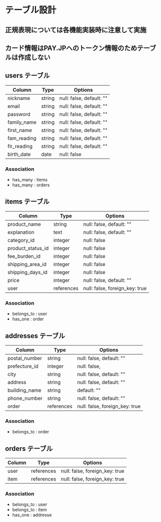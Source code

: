 # テーブル設計
## 正規表現については各機能実装時に注意して実施
## カード情報はPAY.JPへのトークン情報のためテーブルは作成しない

## users テーブル

|  Column       |  Type     |  Options                    |    
|  ------------ |  -------- |  -------------------------- |    
|  nickname     |  string   |  null: false,  default: ""  |      
|  email        |  string   |  null: false,  default: ""  | 
|  password     |  string   |  null: false,  default: ""  | 
|  family_name  |  string   |  null: false,  default: ""  | 
|  first_name   |  string   |  null: false,  default: ""  | 
|  fam_reading  |  string   |  null: false,  default: ""  | 
|  fir_reading  |  string   |  null: false,  default: ""  | 
|  birth_date   |  date     |  null: false                |

### Association

- has_many : items
- has_many : orders

## items テーブル

|  Column            |  Type        |  Options                           |  
|  ----------------- |  ----------- |  --------------------------------- |  
|  product_name      |  string      |  null: false,  default: ""         | 
|  explanation       |  text        |  null: false,  default: ""         | 
|  category_id       |  integer     |  null: false                       | 
|  product_status_id |  integer     |  null: false                       | 
|  fee_burden_id     |  integer     |  null: false                       | 
|  shipping_area_id  |  integer     |  null: false                       | 
|  shipping_days_id  |  integer     |  null: false                       |
|  price             |  integer     |  null: false,  default: ""         |
|  user              |  references  |  null: false,  foreign_key: true   |

### Association

- belongs_to : user
- has_one : order

## addresses テーブル

|  Column         |  Type       |  Options                          |    
| --------------- |  ---------- |  -------------------------------- |
|  postal_number  |  string     |  null: false,  default: ""        |    
|  prefecture_id  |  integer    |  null: false,                     | 
|  city           |  string     |  null: false,  default: ""        | 
|  address        |  string     |  null: false,  default: ""        | 
|  building_name  |  string     |                default: ""        | 
|  phone_number   |  string     |  null: false,  default: ""        | 
|  order          |  references |  null: false,  foreign_key: true  |

### Association

- belongs_to : order

## orders テーブル

|  Column         |  Type       |  Options                          |    
| --------------- |  ---------- |  -------------------------------- |
|  user           |  references |  null: false,  foreign_key: true  | 
|  item           |  references |  null: false,  foreign_key: true  |


### Association

- belongs_to : user
- belongs_to : item
- has_one : addresse
